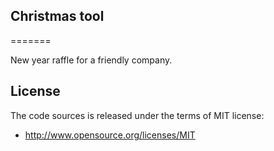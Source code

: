 ## Christmas tool
=======

New year raffle for a friendly company.

## License

The code sources is released under the terms of MIT license:

 * http://www.opensource.org/licenses/MIT
